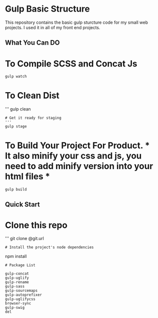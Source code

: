 # Gulp Basic Structure
This repository contains the basic gulp sturcture code for my small web projects. I used it in all of my front end projects.

## What You Can DO
# To Compile SCSS and Concat Js
```
gulp watch
```
# To Clean Dist
'''
gulp clean
```
# Get it ready for staging
'''
gulp stage
```
# To Build Your Project For Product. * It also minify your css and js, you need to add minify version into your html files *
```
gulp build
```

## Quick Start
# Clone this repo
'''
git clone @git.url
```
# Install the project's node dependencies
```
npm install
```
# Package List

gulp-concat
gulp-uglify
gulp-rename
gulp-sass
gulp-sourcemaps
gulp-autoprefixer
gulp-uglifycss
browser-sync
gulp-swig
del

